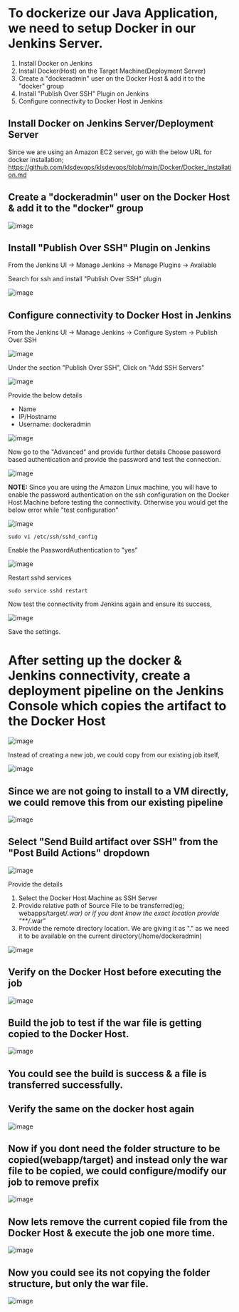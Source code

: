# To dockerize our Java Application, we need to setup Docker in our Jenkins Server.

1. Install Docker on Jenkins
2. Install Docker(Host) on the Target Machine(Deployment Server)
3. Create a "dockeradmin" user on the Docker Host & add it to the "docker" group
4. Install "Publish Over SSH" Plugin on Jenkins
5. Configure connectivity to Docker Host in Jenkins

## Install Docker on Jenkins Server/Deployment Server

Since we are using an Amazon EC2 server, go with the below URL for docker installation;
https://github.com/klsdevops/klsdevops/blob/main/Docker/Docker_Installation.md

## Create a "dockeradmin" user on the Docker Host & add it to the "docker" group

![image](https://user-images.githubusercontent.com/90503660/138026585-42128b1f-3775-4009-a265-e48d7fe3d533.png)

## Install "Publish Over SSH" Plugin on Jenkins

From the Jenkins UI -> Manage Jenkins -> Manage Plugins -> Available

Search for ssh and install "Publish Over SSH" plugin

![image](https://user-images.githubusercontent.com/90503660/138025525-341555b3-6902-4622-bf38-6317cdf21f04.png)

## Configure connectivity to Docker Host in Jenkins

From the Jenkins UI -> Manage Jenkins -> Configure System -> Publish Over SSH

![image](https://user-images.githubusercontent.com/90503660/138025039-088826c4-eaeb-4bed-a2ae-f54bf9904c45.png)

Under the section "Publish Over SSH", Click on "Add SSH Servers"

![image](https://user-images.githubusercontent.com/90503660/138025887-1c666db9-e1bd-4674-adf2-40c4abbeefbd.png)

Provide the below details
  * Name 
  * IP/Hostname
  * Username: dockeradmin
  
![image](https://user-images.githubusercontent.com/90503660/138026709-87a01c19-27a6-4c3d-909a-8a7acdc0b075.png)

Now go to the "Advanced" and provide further details
Choose password based authentication and provide the password and test the connection.

![image](https://user-images.githubusercontent.com/90503660/138026854-f17f064d-c804-449b-bd93-604d9db5b0f8.png)

**NOTE:** Since you are using the Amazon Linux machine, you will have to enable the password authentication on the ssh configuration on the Docker Host Machine before testing the connectivity. Otherwise you would get the below error while "test configuration"

![image](https://user-images.githubusercontent.com/90503660/138027035-86e6e4f5-a5c6-4356-8fab-0acb4f6b0ad6.png)

```
sudo vi /etc/ssh/sshd_config
```

Enable the PasswordAuthentication to "yes"

![image](https://user-images.githubusercontent.com/90503660/138027182-ce39c75f-ccc1-4aad-ad8b-52c5f6c6d7dc.png)

Restart sshd services

```
sudo service sshd restart
```

Now test the connectivity from Jenkins again and ensure its success,

![image](https://user-images.githubusercontent.com/90503660/138027429-227b335e-9a25-45d3-929e-6c62c639c3a7.png)

Save the settings.

# After setting up the docker & Jenkins connectivity, create a deployment pipeline on the Jenkins Console which copies the artifact to the Docker Host

![image](https://user-images.githubusercontent.com/90503660/138552275-5be0f83d-860a-4e48-9c52-a97d91123200.png)

Instead of creating a new job, we could copy from our existing job itself,

![image](https://user-images.githubusercontent.com/90503660/138552295-300bada5-8b85-4628-a5a9-de8baf403be6.png)

## Since we are not going to install to a VM directly, we could remove this from our existing pipeline

![image](https://user-images.githubusercontent.com/90503660/138552349-f81df8e9-f6f2-4e72-9f1d-27cece41dd0b.png)

## Select "Send Build artifact over SSH" from the "Post Build Actions" dropdown

![image](https://user-images.githubusercontent.com/90503660/138552390-ed1b93ba-67b0-4a96-b59a-c1ee6ec4e350.png)

Provide the details
  1. Select the Docker Host Machine as SSH Server
  2. Provide relative path of Source File to be transferred(eg; webapps/target/*.war) or if you dont know the exact location provide "**/*.war"
  3. Provide the remote directory location. We are giving it as "." as we need it to be available on the current directory(/home/dockeradmin)
 
![image](https://user-images.githubusercontent.com/90503660/138552827-9dd0a7d5-f50a-458c-b9f5-f27b55e63dc0.png)

## Verify on the Docker Host before executing the job

![image](https://user-images.githubusercontent.com/90503660/138552870-5b0d1b9a-8483-4279-9520-84eea3641dde.png)

## Build the job to test if the war file is getting copied to the Docker Host.

![image](https://user-images.githubusercontent.com/90503660/138552972-09e9a444-4d85-4e33-9bb7-45f61c4f5417.png)

## You could see the build is success & a file is transferred successfully.

## Verify the same on the docker host again

![image](https://user-images.githubusercontent.com/90503660/138553030-2a6c0d6d-de95-41bf-8160-c1fe80ebdfae.png)

## Now if you dont need the folder structure to be copied(webapp/target) and instead only the war file to be copied, we could configure/modify our job to remove prefix

![image](https://user-images.githubusercontent.com/90503660/138553113-2bfe0fa5-c629-4991-811b-c5d9ae386365.png)

## Now lets remove the current copied file from the Docker Host & execute the job one more time.

![image](https://user-images.githubusercontent.com/90503660/138553218-bb69ec17-fb8e-421e-b0e2-003fb3e59f2e.png)

## Now you could see its not copying the folder structure, but only the war file.

![image](https://user-images.githubusercontent.com/90503660/138553229-8492f5e0-e339-478b-be84-ca7d370a2157.png)
